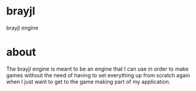 # brayjl
brayjl engine

# about
The brayjl engine is meant to be an engine that I can use in order to make games without the need of having to set everything up from scratch again when I just want to get to the game making part of my application.
